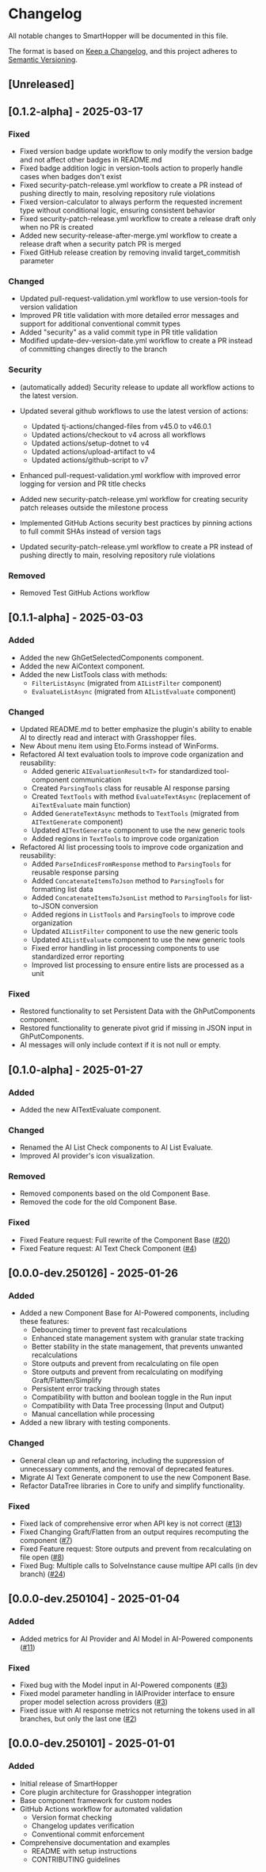 # Changelog

All notable changes to SmartHopper will be documented in this file.

The format is based on [Keep a Changelog](https://keepachangelog.com/en/1.1.0/),
and this project adheres to [Semantic Versioning](https://semver.org/spec/v2.0.0.html).

## [Unreleased]

## [0.1.2-alpha] - 2025-03-17

### Fixed

- Fixed version badge update workflow to only modify the version badge and not affect other badges in README.md
- Fixed badge addition logic in version-tools action to properly handle cases when badges don't exist
- Fixed security-patch-release.yml workflow to create a PR instead of pushing directly to main, resolving repository rule violations
- Fixed version-calculator to always perform the requested increment type without conditional logic, ensuring consistent behavior
- Fixed security-patch-release.yml workflow to create a release draft only when no PR is created
- Added new security-release-after-merge.yml workflow to create a release draft when a security patch PR is merged
- Fixed GitHub release creation by removing invalid target_commitish parameter

### Changed

- Updated pull-request-validation.yml workflow to use version-tools for version validation
- Improved PR title validation with more detailed error messages and support for additional conventional commit types
- Added "security" as a valid commit type in PR title validation
- Modified update-dev-version-date.yml workflow to create a PR instead of committing changes directly to the branch

### Security
- (automatically added) Security release to update all workflow actions to the latest version.

- Updated several github workflows to use the latest version of actions:
  - Updated tj-actions/changed-files from v45.0 to v46.0.1
  - Updated actions/checkout to v4 across all workflows
  - Updated actions/setup-dotnet to v4
  - Updated actions/upload-artifact to v4
  - Updated actions/github-script to v7
- Enhanced pull-request-validation.yml workflow with improved error logging for version and PR title checks
- Added new security-patch-release.yml workflow for creating security patch releases outside the milestone process
- Implemented GitHub Actions security best practices by pinning actions to full commit SHAs instead of version tags
- Updated security-patch-release.yml workflow to create a PR instead of pushing directly to main, resolving repository rule violations

### Removed

- Removed Test GitHub Actions workflow
## [0.1.1-alpha] - 2025-03-03

### Added

- Added the new GhGetSelectedComponents component.
- Added the new AiContext component.
- Added the new ListTools class with methods:
  - `FilterListAsync` (migrated from `AIListFilter` component)
  - `EvaluateListAsync` (migrated from `AIListEvaluate` component)

### Changed

- Updated README.md to better emphasize the plugin's ability to enable AI to directly read and interact with Grasshopper files.
- New About menu item using Eto.Forms instead of WinForms.
- Refactored AI text evaluation tools to improve code organization and reusability:
  - Added generic `AIEvaluationResult<T>` for standardized tool-component communication
  - Created `ParsingTools` class for reusable AI response parsing
  - Created `TextTools` with method `EvaluateTextAsync` (replacement of `AiTextEvaluate` main function)
  - Added `GenerateTextAsync` methods to `TextTools` (migrated from `AITextGenerate` component)
  - Updated `AITextGenerate` component to use the new generic tools
  - Added regions in `TextTools` to improve code organization
- Refactored AI list processing tools to improve code organization and reusability:
  - Added `ParseIndicesFromResponse` method to `ParsingTools` for reusable response parsing
  - Added `ConcatenateItemsToJson` method to `ParsingTools` for formatting list data
  - Added `ConcatenateItemsToJsonList` method to `ParsingTools` for list-to-JSON conversion
  - Added regions in `ListTools` and `ParsingTools` to improve code organization
  - Updated `AIListFilter` component to use the new generic tools
  - Updated `AIListEvaluate` component to use the new generic tools
  - Fixed error handling in list processing components to use standardized error reporting
  - Improved list processing to ensure entire lists are processed as a unit

### Fixed

- Restored functionality to set Persistent Data with the GhPutComponents component.
- Restored functionality to generate pivot grid if missing in JSON input in GhPutComponents.
- AI messages will only include context if it is not null or empty.

## [0.1.0-alpha] - 2025-01-27

### Added

- Added the new AITextEvaluate component.

### Changed

- Renamed the AI List Check components to AI List Evaluate.
- Improved AI provider's icon visualization.

### Removed

- Removed components based on the old Component Base.
- Removed the code for the old Component Base.

### Fixed

- Fixed Feature request: Full rewrite of the Component Base ([#20](https://github.com/architects-toolkit/SmartHopper/issues/20))
- Fixed Feature request: AI Text Check Component ([#4](https://github.com/architects-toolkit/SmartHopper/issues/4))

## [0.0.0-dev.250126] - 2025-01-26

### Added

- Added a new Component Base for AI-Powered components, including these features:
  - Debouncing timer to prevent fast recalculations
  - Enhanced state management system with granular state tracking
  - Better stability in the state management, that prevents unwanted recalculations
  - Store outputs and prevent from recalculating on file open
  - Store outputs and prevent from recalculating on modifying Graft/Flatten/Simplify
  - Persistent error tracking through states
  - Compatibility with button and boolean toggle in the Run input
  - Compatibility with Data Tree processing (Input and Output)
  - Manual cancellation while processing
- Added a new library with testing components.

### Changed

- General clean up and refactoring, including the suppression of unnecessary comments, and the removal of deprecated features.
- Migrate AI Text Generate component to use the new Component Base.
- Refactor DataTree libraries in Core to unify and simplify functionality.

### Fixed

- Fixed lack of comprehensive error when API key is not correct ([#13](https://github.com/architects-toolkit/SmartHopper/issues/13))
- Fixed Changing Graft/Flatten from an output requires recomputing the component ([#7](https://github.com/architects-toolkit/SmartHopper/issues/7))
- Fixed Feature request: Store outputs and prevent from recalculating on file open ([#8](https://github.com/architects-toolkit/SmartHopper/issues/8))
- Fixed Bug: Multiple calls to SolveInstance cause multipe API calls (in dev branch) ([#24](https://github.com/architects-toolkit/SmartHopper/issues/24))

## [0.0.0-dev.250104] - 2025-01-04

### Added

- Added metrics for AI Provider and AI Model in AI-Powered components ([#11](https://github.com/architects-toolkit/SmartHopper/issues/11))

### Fixed

- Fixed bug with the Model input in AI-Powered components ([#3](https://github.com/architects-toolkit/SmartHopper/issues/3))
- Fixed model parameter handling in IAIProvider interface to ensure proper model selection across providers ([#3](https://github.com/architects-toolkit/SmartHopper/issues/3))
- Fixed issue with AI response metrics not returning the tokens used in all branches, but only the last one ([#2](https://github.com/architects-toolkit/SmartHopper/issues/2))

## [0.0.0-dev.250101] - 2025-01-01

### Added

- Initial release of SmartHopper
- Core plugin architecture for Grasshopper integration
- Base component framework for custom nodes
- GitHub Actions workflow for automated validation
  - Version format checking
  - Changelog updates verification
  - Conventional commit enforcement
- Comprehensive documentation and examples
  - README with setup instructions
  - CONTRIBUTING guidelines
